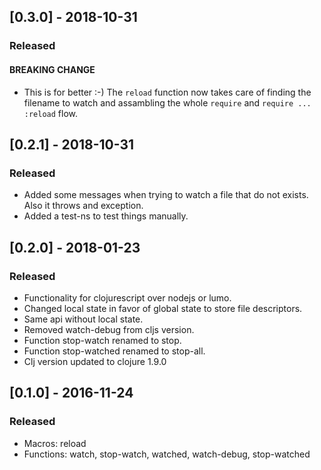 ## [0.3.0] - 2018-10-31
### Released
#### BREAKING CHANGE
- This is for better :-)
  The `reload` function now takes care of finding the filename to watch and assambling the whole `require` and `require ... :reload` flow.

## [0.2.1] - 2018-10-31
### Released
- Added some messages when trying to watch a file that do not exists. Also it throws and exception.
- Added a test-ns to test things manually.

## [0.2.0] - 2018-01-23
### Released
- Functionality for clojurescript over nodejs or lumo.
- Changed local state in favor of global state to store file descriptors.
- Same api without local state.
- Removed watch-debug from cljs version.
- Function stop-watch renamed to stop.
- Function stop-watched renamed to stop-all.
- Clj version updated to clojure 1.9.0

## [0.1.0] - 2016-11-24
### Released
- Macros: reload
- Functions: watch, stop-watch, watched, watch-debug, stop-watched
